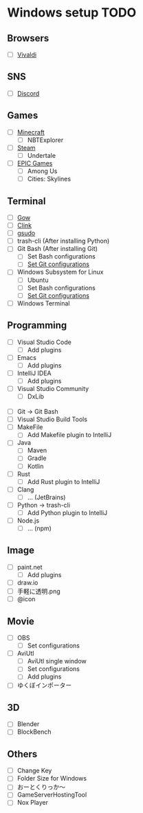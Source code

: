 # Windows setup TODO


## Browsers

- [ ] [Vivaldi](/Vivaldi.md)

## SNS

- [ ] [Discord](/Discord.md)

## Games

- [ ] [Minecraft](/Minecraft.md)
  - [ ] NBTExplorer
- [ ] [Steam](/Steam.md)
  - [ ] Undertale
- [ ] [EPIC Games](/EPIC_Games.md)
  - [ ] Among Us
  - [ ] Cities: Skylines

## Terminal

- [ ] [Gow](/Gow.md)
- [ ] [Clink](/Clink.md)
- [ ] [gsudo](/gsudo.md)
- [ ] trash-cli (After installing Python)
- [ ] Git Bash (After installing Git)
  - [ ] Set Bash configurations
  - [ ] [Set Git configurations](/Git.md)
- [ ] Windows Subsystem for Linux
  - [ ] Ubuntu
  - [ ] Set Bash configurations
  - [ ] [Set Git configurations](/Git.md)
- [ ] Windows Terminal

## Programming

- [ ] Visual Studio Code
  - [ ] Add plugins
- [ ] Emacs
  - [ ] Add plugins
- [ ] IntelliJ IDEA
  - [ ] Add plugins
- [ ] Visual Studio Community
  - [ ] DxLib
<br /><br />
- [ ] Git -> Git Bash
- [ ] Visual Studio Build Tools
- [ ] MakeFile
  - [ ] Add Makefile plugin to IntelliJ
- [ ] Java
  - [ ] Maven
  - [ ] Gradle
  - [ ] Kotlin
- [ ] Rust
  - [ ] Add Rust plugin to IntelliJ
- [ ] Clang
  - [ ] ... (JetBrains)
- [ ] Python -> trash-cli
  - [ ] Add Python plugin to IntelliJ
- [ ] Node.js
  - [ ] ... (npm)

## Image

- [ ] paint.net
  - [ ] Add plugins
- [ ] draw.io
- [ ] 手軽に透明.png
- [ ] @icon

## Movie

- [ ] OBS
  - [ ] Set configurations
- [ ] AviUtl
  - [ ] AviUtl single window
  - [ ] Set configurations
  - [ ] Add plugins
- [ ] ゆくぼインポーター

## 3D

- [ ] Blender
- [ ] BlockBench

## Others

- [ ] Change Key
- [ ] Folder Size for Windows
- [ ] おーとくりっか～
- [ ] GameServerHostingTool
- [ ] Nox Player
